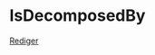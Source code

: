 # IsDecomposedBy

[Rediger](https://github.com/FMDatahub/DataDictionary/tree/main/Properties/Administratively/IsDecomposedBy.md)

